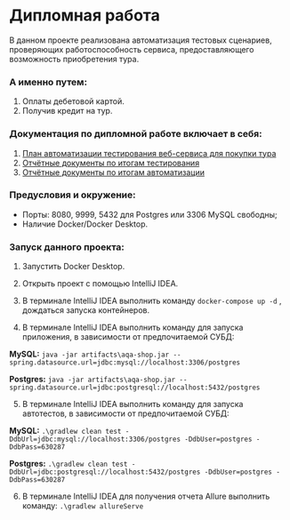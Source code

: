 
# Дипломная работа

В данном проекте реализована автоматизация тестовых сценариев, проверяющих работоспособность сервиса, предоставляющего возможность приобретения тура.

### А именно путем:

1. Оплаты дебетовой картой.
2. Получив кредит на тур.

### Документация по дипломной работе включает в себя:

1. [План автоматизации тестирования веб-сервиса для покупки тура](https://github.com/fshakrun/Diploma-QA-Netology/blob/main/Plan.md)
2. [Отчётные документы по итогам тестирования](https://github.com/fshakrun/Diploma-QA-Netology/blob/main/Report.md)
2. [Отчётные документы по итогам автоматизации](https://github.com/fshakrun/Diploma-QA-Netology/blob/main/Summary.md)


### Предусловия и окружение:

* Порты: 8080, 9999, 5432 для Postgres или 3306 MySQL свободны;
* Наличие Docker/Docker Desktop.

### Запуск данного проекта:

1. Запустить Docker Desktop.

2. Открыть проект с помощью IntelliJ IDEA.

3. В терминале IntelliJ IDEA выполнить команду ```docker-compose up -d``` , дождаться запуска контейнеров.

4. В терминале IntelliJ IDEA выполнить команду для запуска приложения, в зависимости от предпочитаемой СУБД:

**MySQL:** ```java -jar artifacts\aqa-shop.jar --spring.datasource.url=jdbc:mysql://localhost:3306/postgres```

**Postgres:** ```java -jar artifacts\aqa-shop.jar --spring.datasource.url=jdbc:postgresql://localhost:5432/postgres```

5. В терминале IntelliJ IDEA выполнить команду для запуска автотестов, в зависимости от предпочитаемой СУБД:

**MySQL:** ```.\gradlew clean test -DdbUrl=jdbc:mysql://localhost:3306/postgres -DdbUser=postgres -DdbPass=630287```

**Postgres:** ```.\gradlew clean test -DdbUrl=jdbc:postgresql://localhost:5432/postgres -DdbUser=postgres -DdbPass=630287```


6. В терминале IntelliJ IDEA для получения отчета Allure выполнить команду: ```.\gradlew allureServe```
